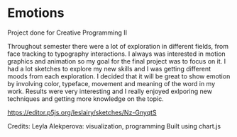 # Emotions
 Project done for Creative Programming II

Throughout semester there were a lot of exploration in different fields, from face tracking to typography interactions. 
I always was interested in motion graphics and animation so my goal for the final project was to focus on it. 
I had a lot sketches to explore my new skills and I was getting different moods from each exploration. 
I decided that it will be great to show emotion by involving color, typeface, movement and meaning of the word in my work. 
Results were very interesting and I really enjoyed exlporing new techniques and getting more knowledge on the topic.

https://editor.p5js.org/leslairy/sketches/Nz-GnyqtS


Credits:
Leyla Alekperova: visualization, programming
Built using chart.js
